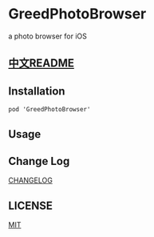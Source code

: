 # GreedPhotoBrowser

a photo browser for iOS

## [中文README](README-CN.md)

## Installation

```
pod 'GreedPhotoBrowser'
```

## Usage


## Change Log

[CHANGELOG](CHANGELOG.md)

## LICENSE

[MIT](LICENSE)
